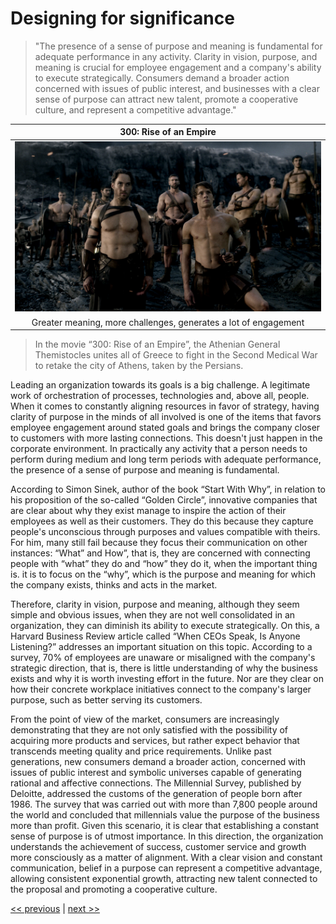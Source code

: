 # Designing for significance

>"The presence of a sense of purpose and meaning is fundamental for adequate performance in any activity. Clarity in vision, purpose, and meaning is crucial for employee engagement and a company's ability to execute strategically. Consumers demand a broader action concerned with issues of public interest, and businesses with a clear sense of purpose can attract new talent, promote a cooperative culture, and represent a competitive advantage."

| 300: Rise of an Empire |
| :---: |
|![](../../images/designing_for_significance.png)|
|Greater meaning, more challenges, generates a lot of engagement|

>In the movie “300: Rise of an Empire”, the Athenian General Themistocles unites all of Greece to fight in the Second Medical War to retake the city of Athens, taken by the Persians.

Leading an organization towards its goals is a big challenge. A legitimate work of orchestration of processes, technologies and, above all, people. When it comes to constantly aligning resources in favor of strategy, having clarity of purpose in the minds of all involved is one of the items that favors employee engagement around stated goals and brings the company closer to customers with more lasting connections. This doesn't just happen in the corporate environment. In practically any activity that a person needs to perform during medium and long term periods with adequate performance, the presence of a sense of purpose and meaning is fundamental.

According to Simon Sinek, author of the book “Start With Why”, in relation to his proposition of the so-called “Golden Circle”, innovative companies that are clear about why they exist manage to inspire the action of their employees as well as their customers. They do this because they capture people's unconscious through purposes and values compatible with theirs. For him, many still fail because they focus their communication on other instances: “What” and How”, that is, they are concerned with connecting people with “what” they do and “how” they do it, when the important thing is. it is to focus on the “why”, which is the purpose and meaning for which the company exists, thinks and acts in the market.

Therefore, clarity in vision, purpose and meaning, although they seem simple and obvious issues, when they are not well consolidated in an organization, they can diminish its ability to execute strategically. On this, a Harvard Business Review article called “When CEOs Speak, Is Anyone Listening?” addresses an important situation on this topic. According to a survey, 70% of employees are unaware or misaligned with the company's strategic direction, that is, there is little understanding of why the business exists and why it is worth investing effort in the future. Nor are they clear on how their concrete workplace initiatives connect to the company's larger purpose, such as better serving its customers.

From the point of view of the market, consumers are increasingly demonstrating that they are not only satisfied with the possibility of acquiring more products and services, but rather expect behavior that transcends meeting quality and price requirements. Unlike past generations, new consumers demand a broader action, concerned with issues of public interest and symbolic universes capable of generating rational and affective connections. The Millennial Survey, published by Deloitte, addressed the customs of the generation of people born after 1986. The survey that was carried out with more than 7,800 people around the world and concluded that millennials value the purpose of the business more than profit. Given this scenario, it is clear that establishing a constant sense of purpose is of utmost importance. In this direction, the organization understands the achievement of success, customer service and growth more consciously as a matter of alignment. With a clear vision and constant communication, belief in a purpose can represent a competitive advantage, allowing consistent exponential growth, attracting new talent connected to the proposal and promoting a cooperative culture.

[<< previous](4-the_problem_is_yours.md) | [next >>](6-diversity_as_a_platform.md)


